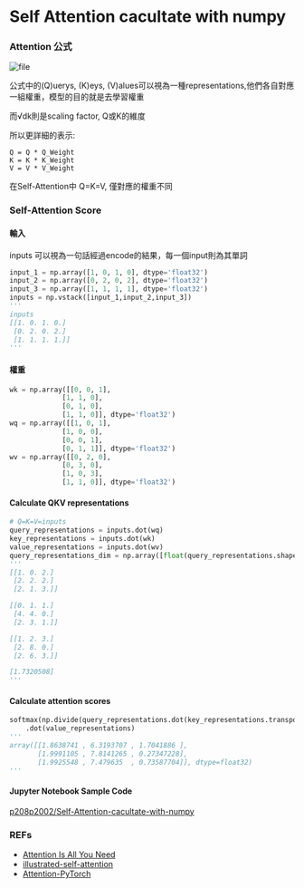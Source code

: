 # Self Attention cacultate with numpy

### Attention 公式
![file](https://github.com/p208p2002/Self-Attention-cacultate-with-numpy/blob/master/attention.png?raw=true)

公式中的(Q)uerys, (K)eys, (V)alues可以視為一種representations,他們各自對應一組權重，模型的目的就是去學習權重

而√dk則是scaling factor, Q或K的維度

所以更詳細的表示:
```
Q = Q * Q_Weight
K = K * K_Weight
V = V * V_Weight
```

在Self-Attention中 Q=K=V, 僅對應的權重不同

### Self-Attention Score
#### 輸入
inputs 可以視為一句話經過encode的結果，每一個input則為其單詞
```python
input_1 = np.array([1, 0, 1, 0], dtype='float32')
input_2 = np.array([0, 2, 0, 2], dtype='float32')
input_3 = np.array([1, 1, 1, 1], dtype='float32')
inputs = np.vstack([input_1,input_2,input_3])
'''
inputs
[[1. 0. 1. 0.]
 [0. 2. 0. 2.]
 [1. 1. 1. 1.]]
'''
```
#### 權重
```python
wk = np.array([[0, 0, 1],
             [1, 1, 0],
             [0, 1, 0],
             [1, 1, 0]], dtype='float32')
wq = np.array([[1, 0, 1],
             [1, 0, 0],
             [0, 0, 1],
             [0, 1, 1]], dtype='float32')
wv = np.array([[0, 2, 0],
             [0, 3, 0],
             [1, 0, 3],
             [1, 1, 0]], dtype='float32')
```

#### Calculate QKV representations
```python
# Q=K=V=inputs
query_representations = inputs.dot(wq)
key_representations = inputs.dot(wk)
value_representations = inputs.dot(wv)
query_representations_dim = np.array([float(query_representations.shape[0])**0.5],dtype='float32')
'''
[[1. 0. 2.]
 [2. 2. 2.]
 [2. 1. 3.]] 

[[0. 1. 1.]
 [4. 4. 0.]
 [2. 3. 1.]] 

[[1. 2. 3.]
 [2. 8. 0.]
 [2. 6. 3.]] 

[1.7320508]
'''
```
#### Calculate attention scores
```python
softmax(np.divide(query_representations.dot(key_representations.transpose()),query_representations_dim),axis=1)\
    .dot(value_representations)
'''
array([[1.8638741 , 6.3193707 , 1.7041886 ],
       [1.9991105 , 7.8141265 , 0.27347228],
       [1.9925548 , 7.479635  , 0.73587704]], dtype=float32)
'''
```

#### Jupyter Notebook Sample Code
[p208p2002/Self-Attention-cacultate-with-numpy](https://github.com/p208p2002/Self-Attention-cacultate-with-numpy)


### REFs
- [Attention Is All You Need](https://arxiv.org/pdf/1706.03762.pdf)
- [illustrated-self-attention](https://towardsdatascience.com/illustrated-self-attention-2d627e33b20a)
- [Attention-PyTorch](https://github.com/EvilPsyCHo/Attention-PyTorch)
